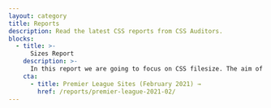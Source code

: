 ```yaml
---
layout: category
title: Reports
description: Read the latest CSS reports from CSS Auditors.
blocks:
  - title: >-
      Sizes Report
    description: >-
      In this report we are going to focus on CSS filesize. The aim of this report is to understand how much CSS code is needed to build a site. Sites audited in this report:
    cta:
      - title: Premier League Sites (February 2021) →
        href: /reports/premier-league-2021-02/
---
```

